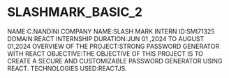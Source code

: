 # SLASHMARK_BASIC_2
NAME:C.NANDINI
COMPANY NAME:SLASH MARK
INTERN ID:SMI71325
DOMAIN:REACT INTERNSHIP
DURATION:JUN 01 ,2024 TO AUGUST 01,2024 
OVERVIEW OF THE PROJECT:STRONG PASSWORD GENERATOR WITH REACT
OBJECTIVE:THE OBJECTIVE OF THIS PROJECT IS TO CREATE A SECURE AND CUSTOMIZABLE PASSWORD GENERATOR USING REACT. 
TECHNOLOGIES USED:REACTJS.

